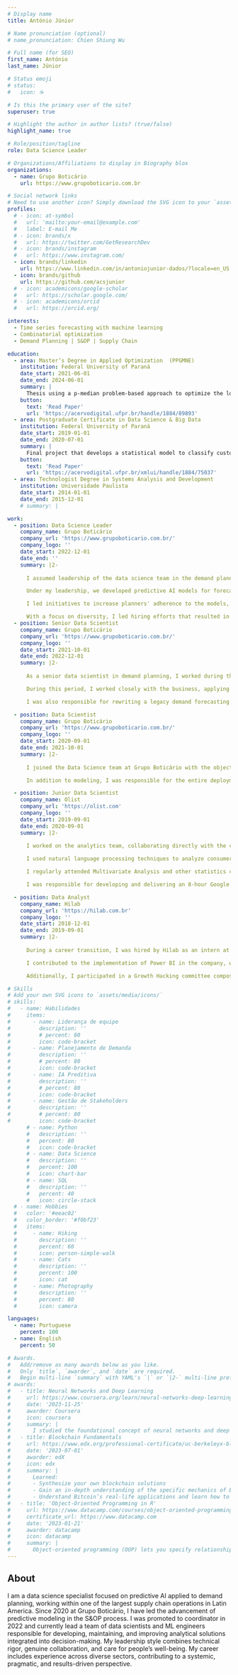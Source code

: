 ```yaml
---
# Display name
title: António Júnior

# Name pronunciation (optional)
# name_pronunciation: Chien Shiung Wu

# Full name (for SEO)
first_name: António
last_name: Júnior

# Status emoji
# status:
#   icon: ☕️

# Is this the primary user of the site?
superuser: true

# Highlight the author in author lists? (true/false)
highlight_name: true

# Role/position/tagline
role: Data Science Leader

# Organizations/Affiliations to display in Biography blox
organizations:
  - name: Grupo Boticário
    url: https://www.grupoboticario.com.br

# Social network links
# Need to use another icon? Simply download the SVG icon to your `assets/media/icons/` folder.
profiles:
  # - icon: at-symbol
  #   url: 'mailto:your-email@example.com'
  #   label: E-mail Me
  # - icon: brands/x
  #   url: https://twitter.com/GetResearchDev
  # - icon: brands/instagram
  #   url: https://www.instagram.com/
  - icon: brands/linkedin
    url: https://www.linkedin.com/in/antoniojunior-dados/?locale=en_US
  - icon: brands/github
    url: https://github.com/acsjunior
  # - icon: academicons/google-scholar
  #   url: https://scholar.google.com/
  # - icon: academicons/orcid
  #   url: https://orcid.org/

interests:
  - Time series forecasting with machine learning
  - Combinatorial optimization
  - Demand Planning | S&OP | Supply Chain

education:
  - area: Master’s Degree in Applied Optimization  (PPGMNE)
    institution: Federal University of Paraná
    date_start: 2021-06-01
    date_end: 2024-06-01
    summary: |
      Thesis using a p-median problem-based approach to optimize the location of Federal Highway Police units in Paraná, aiming to improve the efficiency of public resource allocation. The study analyzes accident data to propose scenarios for unit expansion and relocation, with a focus on enhancing road safety.
    button:
      text: 'Read Paper'
      url: 'https://acervodigital.ufpr.br/handle/1884/89893'
  - area: Postgraduate Certificate in Data Science & Big Data
    institution: Federal University of Paraná
    date_start: 2019-01-01
    date_end: 2020-07-01
    summary: |
      Final project that develops a statistical model to classify customers prone to churn in a Brazilian startup. The study includes a rigorous data preparation and model validation process, providing valuable insights for personalized retention strategies.
    button:
      text: 'Read Paper'
      url: 'https://acervodigital.ufpr.br/xmlui/handle/1884/75037'
  - area: Technologist Degree in Systems Analysis and Development
    institution: Universidade Paulista
    date_start: 2014-01-01
    date_end: 2015-12-01
    # summary: |

work:
  - position: Data Science Leader
    company_name: Grupo Boticário
    company_url: 'https://www.grupoboticario.com.br/'
    company_logo: ''
    date_start: 2022-12-01
    date_end: ''
    summary: |2-
      
      I assumed leadership of the data science team in the demand planning area during the migration of predictive AI models to a new proprietary planning platform. I led this transition with a focus on stability, governance, and alignment between technology and business.

      Under my leadership, we developed predictive AI models for forecasting demand across new brands and sales channels within the group, reaching the highest number of production forecasting models ever recorded in the history of Grupo Boticário. This achievement was enabled by building a highly technical team, advancing our MLOps pipelines, and establishing a development flow that accelerated incremental deliveries without compromising robustness, scalability, or business alignment. I also led experiments to continuously improve existing models, significantly impacting metrics such as WMAPE and Bias, while fostering a culture of solution longevity and scalability through our maturity in software engineering and MLOps.

      I led initiatives to increase planners' adherence to the models, such as the development of a forecast reliability indicator and an explainability module that allows users to understand the impact of factors such as seasonality, cannibalization, price elasticity, post-promotion dip, and promotions on the predictions. I also led a strategic project in partnership with an external S&OP consultancy to test new predictive approaches, in which our models were validated as market benchmarks.

      With a focus on diversity, I led hiring efforts that resulted in a gender-balanced team (50% women). I foster a collaborative, technically rigorous, and positive work environment, with a genuine commitment to the well-being and development of the team. As a result, we maintain high engagement scores on the Team Culture platform, with highlights in Leadership, Happiness, Well-being, Feedback, and Personal Growth.
  - position: Senior Data Scientist
    company_name: Grupo Boticário
    company_url: 'https://www.grupoboticario.com.br/'
    company_logo: ''
    date_start: 2021-10-01
    date_end: 2022-12-01
    summary: |2-
      
      As a senior data scientist in demand planning, I worked during the structuring of the corporate data platform on Google Cloud Platform (GCP), contributing to the validation of dozens of tables and translating critical logistics network rules into a structured and democratized table within the new architecture.

      During this period, I worked closely with the business, applying approaches such as Dynamic Time Warping in an A/B test to assess changes in franchisees’ purchasing behavior due to a proposed change in the pending order cancellation process. The analysis resulted in a solution proposal, which was successfully implemented.

      I was also responsible for rewriting a legacy demand forecasting model in Python using LightGBM, ensuring its integration with the new demand planning platform developed by Grupo Boticário’s technology team.

  - position: Data Scientist
    company_name: Grupo Boticário
    company_url: 'https://www.grupoboticario.com.br/'
    company_logo: ''
    date_start: 2020-09-01
    date_end: 2021-10-01
    summary: |2-
      
      I joined the Data Science team at Grupo Boticário with the objective of developing predictive solutions to support the demand planning team in decision-making. I was responsible for developing a predictive AI model based on Gradient Boosting to forecast the probability that a statistical forecast would require adjustment by demand planners. This solution became essential in helping teams prioritize which forecasts to adjust, in a context of overload and high behavioral uncertainty in sales channels during the COVID-19 pandemic.

      In addition to modeling, I was responsible for the entire deployment, monitoring, and maintenance process of the solution, ensuring its operation in a production environment with governance and traceability.

  - position: Junior Data Scientist
    company_name: Olist
    company_url: 'https://olist.com'
    company_logo: ''
    date_start: 2019-09-01
    date_end: 2020-09-01
    summary: |2-
      
      I worked on the analytics team, collaborating directly with the customer relationship area. I developed the company's first churn probability model, which resulted in this [scientific article](https://acervodigital.ufpr.br/xmlui/handle/1884/75037).

      I used natural language processing techniques to analyze consumer reviews and comments, proposing strategic actions to improve service quality and, consequently, enhance the ratings of the company’s official store on marketplaces such as Mercado Livre and Americanas.

      I regularly attended Multivariate Analysis and other statistics courses taught by Professor Anselmo Chaves from UFPR, held on company premises. I also participated in workshops and academic events, including the 2019 Operational Research and Logistics Symposium held by the Brazilian Navy in Rio de Janeiro.

      I was responsible for developing and delivering an 8-hour Google Sheets training for employees across various departments, in addition to contributing to the development of the new onboarding process for new hires.

  - position: Data Analyst
    company_name: Hilab
    company_url: 'https://hilab.com.br'
    company_logo: ''
    date_start: 2018-12-01
    date_end: 2019-09-01
    summary: |2-
      
      During a career transition, I was hired by Hilab as an intern at the age of 32, while pursuing a Bachelor's degree in Mathematics as a second graduation. After four months, I was promoted to Data Analyst.

      I contributed to the implementation of Power BI in the company, working from the design of the data warehouse on Amazon Redshift and the development of data ingestion pipelines on Amazon S3, sourced from Azure Cosmos DB, to the creation of interactive dashboards and reports for various departments.

      Additionally, I participated in a Growth Hacking committee composed of members from different areas, focusing on evaluating the company’s main challenges and levers, raising and prioritizing hypotheses, and modeling experiments.

# Skills
# Add your own SVG icons to `assets/media/icons/`
# skills:
#   - name: Habilidades
#     items:
#       - name: Liderança de equipe
#         description: ''
#         # percent: 80
#         icon: code-bracket
#       - name: Planejamento de Demanda
#         description: ''
#         # percent: 80
#         icon: code-bracket
#       - name: IA Preditiva
#         description: ''
#         # percent: 80
#         icon: code-bracket
#       - name: Gestão de Stakeholders
#         description: ''
#         # percent: 80
#         icon: code-bracket
      # - name: Python
      #   description: ''
      #   percent: 80
      #   icon: code-bracket
      # - name: Data Science
      #   description: ''
      #   percent: 100
      #   icon: chart-bar
      # - name: SQL
      #   description: ''
      #   percent: 40
      #   icon: circle-stack
  # - name: Hobbies
  #   color: '#eeac02'
  #   color_border: '#f0bf23'
  #   items:
  #     - name: Hiking
  #       description: ''
  #       percent: 60
  #       icon: person-simple-walk
  #     - name: Cats
  #       description: ''
  #       percent: 100
  #       icon: cat
  #     - name: Photography
  #       description: ''
  #       percent: 80
  #       icon: camera

languages:
  - name: Portuguese
    percent: 100
  - name: English
    percent: 50

# Awards.
#   Add/remove as many awards below as you like.
#   Only `title`, `awarder`, and `date` are required.
#   Begin multi-line `summary` with YAML's `|` or `|2-` multi-line prefix and indent 2 spaces below.
# awards:
#   - title: Neural Networks and Deep Learning
#     url: https://www.coursera.org/learn/neural-networks-deep-learning
#     date: '2023-11-25'
#     awarder: Coursera
#     icon: coursera
#     summary: |
#       I studied the foundational concept of neural networks and deep learning. By the end, I was familiar with the significant technological trends driving the rise of deep learning; build, train, and apply fully connected deep neural networks; implement efficient (vectorized) neural networks; identify key parameters in a neural network’s architecture; and apply deep learning to your own applications.
#   - title: Blockchain Fundamentals
#     url: https://www.edx.org/professional-certificate/uc-berkeleyx-blockchain-fundamentals
#     date: '2023-07-01'
#     awarder: edX
#     icon: edx
#     summary: |
#       Learned:
#       - Synthesize your own blockchain solutions
#       - Gain an in-depth understanding of the specific mechanics of Bitcoin
#       - Understand Bitcoin’s real-life applications and learn how to attack and destroy Bitcoin, Ethereum, smart contracts and Dapps, and alternatives to Bitcoin’s Proof-of-Work consensus algorithm
#   - title: 'Object-Oriented Programming in R'
#     url: https://www.datacamp.com/courses/object-oriented-programming-with-s3-and-r6-in-r
#     certificate_url: https://www.datacamp.com
#     date: '2023-01-21'
#     awarder: datacamp
#     icon: datacamp
#     summary: |
#       Object-oriented programming (OOP) lets you specify relationships between functions and the objects that they can act on, helping you manage complexity in your code. This is an intermediate level course, providing an introduction to OOP, using the S3 and R6 systems. S3 is a great day-to-day R programming tool that simplifies some of the functions that you write. R6 is especially useful for industry-specific analyses, working with web APIs, and building GUIs.
---
```


## About

I am a data science specialist focused on predictive AI applied to demand planning, working within one of the largest supply chain operations in Latin America. Since 2020 at Grupo Boticário, I have led the advancement of predictive modeling in the S&OP process. I was promoted to coordinator in 2022 and currently lead a team of data scientists and ML engineers responsible for developing, maintaining, and improving analytical solutions integrated into decision-making. My leadership style combines technical rigor, genuine collaboration, and care for people’s well-being. My career includes experience across diverse sectors, contributing to a systemic, pragmatic, and results-driven perspective.
